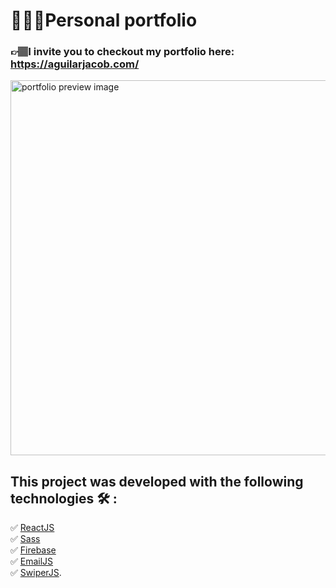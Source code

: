# 👨🏻‍💻Personal portfolio

### 👉🏽I invite you to checkout my portfolio here: https://aguilarjacob.com/

<img src="https://firebasestorage.googleapis.com/v0/b/portfolio-c3ddb.appspot.com/o/readme%2FScreenshot%202022-11-11%20at%2017.34.36.png?alt=media&token=1d90f0e8-acfc-4977-9274-312ab3ed907b" alt="portfolio preview image" width="600"/>

## This project was developed with the following technologies 🛠 :

✅ [ReactJS](https://reactjs.org/) \
✅ [Sass](https://sass-lang.com/) \
✅ [Firebase](https://firebase.google.com/?hl=en) \
✅ [EmailJS](https://www.emailjs.com/) \
✅ [SwiperJS](https://swiperjs.com/).



